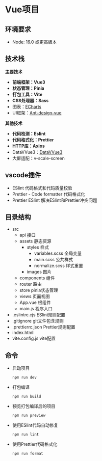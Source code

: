# Vue项目

## 环境要求

* Node: 16.0 或更高版本

## 技术栈

**主要技术**

* **前端框架：Vue3**
* **状态管理：Pinia**
* **打包工具：Vite**
* **CSS处理器：Sass**
* 图表：[ECharts](https://echarts.apache.org/)
* UI框架：[Ant-design-vue](https://antdv.com/components/overview-cn)

**其他技术**

* **代码检测：Eslint**
* **代码格式化：Prettier**
* **HTTP库：Axios**
* DataVVue3：[DataVVue3](https://datav-vue3.netlify.app/)
* 大屏适配：v-scale-screen

## vscode插件

* ESlint  代码格式和代码质量校验
* Prettier - Code formatter  代码格式化
* Prettier ESlint  解决ESlint和Prettier冲突问题

## 目录结构

* src
  * api   接口
  * assets 静态资源
    * styles 样式
      * variables.scss 全局变量
      * main.scss 公共样式
      * normalize.scss 样式重置
    * images 图片
  * components  组件
  * router  路由
  * store  pinia状态管理
  * views 页面视图
  * App.vue 根组件
  * main.js   程序入口
* .eslintrc.cjs  ESlint规则配置
* .gitignore   git文件包含规则
* .prettierrc.json Prettier规则配置
* index.html
* vite.config.js 	vite配置

## 命令

* 启动项目

  ```
  npm run dev
  ```
* 打包编译

  ```
  npm run build
  ```
* 预览打包编译后的项目

  ```
  npm run preview
  ```
* 使用ESlint代码自动修复

  ```
  npm run lint
  ```
* 使用Prettier代码格式化

  ```
  npm run format
  ```
